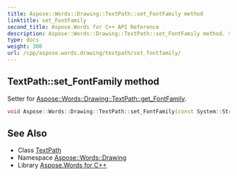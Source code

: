 ```yaml
---
title: Aspose::Words::Drawing::TextPath::set_FontFamily method
linktitle: set_FontFamily
second_title: Aspose.Words for C++ API Reference
description: Aspose::Words::Drawing::TextPath::set_FontFamily method. Setter for Aspose::Words::Drawing::TextPath::get_FontFamily in C++.
type: docs
weight: 300
url: /cpp/aspose.words.drawing/textpath/set_fontfamily/
---
```

## TextPath::set_FontFamily method


Setter for [Aspose::Words::Drawing::TextPath::get_FontFamily](../get_fontfamily/).

```cpp
void Aspose::Words::Drawing::TextPath::set_FontFamily(const System::String &value)
```

## See Also

* Class [TextPath](../)
* Namespace [Aspose::Words::Drawing](../../)
* Library [Aspose.Words for C++](../../../)
